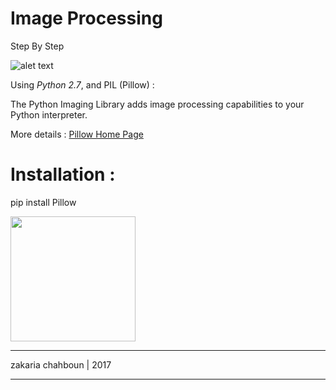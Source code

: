 # Image Processing

Step By Step

![alet text](https://www.raspberrypi.org/wp-content/uploads/2017/04/002_presSeries-500x250.jpg)


Using <em>Python 2.7</em>, and PIL (Pillow) :

The Python Imaging Library adds image processing capabilities to your Python interpreter.

More details : <a href='https://pillow.readthedocs.io/en/4.2.x/handbook/overview.html'>Pillow Home Page</a>


# Installation :

pip install Pillow


<img src='https://udemy-images.udemy.com/course/750x422/567828_67d0.jpg' width='200px'>


-----------------------


zakaria chahboun | 2017


-----------------------